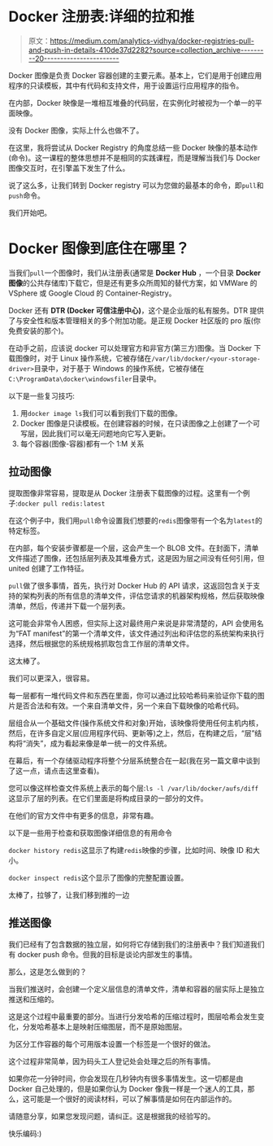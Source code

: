 # Docker 注册表:详细的拉和推

> 原文：<https://medium.com/analytics-vidhya/docker-registries-pull-and-push-in-details-410de37d2282?source=collection_archive---------20----------------------->

Docker 图像是负责 Docker 容器创建的主要元素。基本上，它们是用于创建应用程序的只读模板，其中有代码和支持文件，用于设置运行应用程序的指令。

在内部，Docker 映像是一堆相互堆叠的代码层，在实例化时被视为一个单一的平面映像。

没有 Docker 图像，实际上什么也做不了。

在这里，我将尝试从 Docker Registry 的角度总结一些 Docker 映像的基本动作(命令)。这一课程的整体思想并不是相同的实践课程，而是理解当我们与 Docker 图像交互时，在引擎盖下发生了什么。

说了这么多，让我们转到 Docker registry 可以为您做的最基本的命令，即`pull`和`push`命令。

我们开始吧。

# Docker 图像到底住在哪里？

当我们`pull`一个图像时，我们从注册表(通常是 **Docker Hub** ，一个目录 **Docker 图像**的公共存储库)下载它，但是还有更多众所周知的替代方案，如 VMWare 的 VSphere 或 Google Cloud 的 Container-Registry。

Docker 还有 **DTR (Docker 可信注册中心)**，这个是企业版的私有服务。DTR 提供了与安全性和版本管理相关的多个附加功能。是正规 Docker 社区版的 pro 版(你免费安装的那个)。

在动手之前，应该说 docker 可以处理官方和非官方(第三方)图像。当 Docker 下载图像时，对于 Linux 操作系统，它被存储在`/var/lib/docker/<your-storage-driver>`目录中，对于基于 Windows 的操作系统，它被存储在`C:\ProgramData\docker\windowsfiler`目录中。

以下是一些复习技巧:

1.  用`docker image ls`我们可以看到我们下载的图像。
2.  Docker 图像是只读模板。在创建容器的时候，在只读图像之上创建了一个可写层，因此我们可以毫无问题地向它写入更新。
3.  每个容器(图像-容器)都有一个 1:M 关系

## 拉动图像

提取图像非常容易，提取是从 Docker 注册表下载图像的过程。这里有一个例子:`docker pull redis:latest`

在这个例子中，我们用`pull`命令设置我们想要的`redis`图像带有一个名为`latest`的特定标签。

在内部，每个安装步骤都是一个层，这会产生一个 BLOB 文件。在封面下，清单文件描述了图像，还包括层列表及其堆叠方式，这是因为层之间没有任何引用，但 united 创建了工作特征。

`pull`做了很多事情，首先，执行对 Docker Hub 的 API 请求，这返回包含关于支持的架构列表的所有信息的清单文件，评估您请求的机器架构规格，然后获取映像清单，然后，传递并下载一个层列表。

这可能会非常令人困惑，但实际上这对最终用户来说是非常清楚的，API 会使用名为“FAT manifest”的第一个清单文件，该文件通过列出和评估您的系统架构来执行选择，然后根据您的系统规格抓取包含工作层的清单文件。

这太棒了。

我们可以更深入，很容易。

每一层都有一堆代码文件和东西在里面，你可以通过比较哈希码来验证你下载的图片是否合法和有效。一个来自清单文件，另一个来自下载映像的哈希代码。

层组合从一个基础文件(操作系统文件和对象)开始，该映像将使用任何主机内核，然后，在许多自定义层(应用程序代码、更新等)之上，然后，在构建之后，“层”结构将“消失”，成为看起来像是单一统一的文件系统。

在幕后，有一个存储驱动程序将整个分层系统整合在一起(我在另一篇文章中谈到了这一点，请点击这里查看)。

您可以像这样检查文件系统上表示的每个层:`ls -l /var/lib/docker/aufs/diff`这显示了层的列表。在它们里面是将构成目录的一部分的文件。

在他们的官方文件中有更多的信息，非常有趣。

以下是一些用于检查和获取图像详细信息的有用命令

`docker history redis`这显示了构建`redis`映像的步骤，比如时间、映像 ID 和大小。

`docker inspect redis`这个显示了图像的完整配置设置。

太棒了，拉够了，让我们移到推的一边

## 推送图像

我们已经有了包含数据的独立层，如何将它存储到我们的注册表中？我们知道我们有 docker push 命令。但我的目标是谈论内部发生的事情。

那么，这是怎么做到的？

当我们推送时，会创建一个定义层信息的清单文件，清单和容器的层实际上是独立推送和压缩的。

这是这个过程中最重要的部分。当进行分发哈希的压缩过程时，图层哈希会发生变化，分发哈希基本上是映射压缩图层，而不是原始图层。

为区分工作容器的每个可用版本设置一个标签是一个很好的做法。

这个过程非常简单，因为码头工人登记处会处理之后的所有事情。

如果你花一分钟时间，你会发现在几秒钟内有很多事情发生。这一切都是由 Docker 自己处理的，但是如果你认为 Docker 像我一样是一个迷人的工具，那么，这可能是一个很好的阅读材料，可以了解事情是如何在内部运作的。

请随意分享，如果您发现问题，请纠正。这是根据我的经验写的。

快乐编码:)